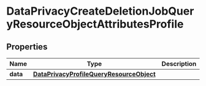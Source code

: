 # DataPrivacyCreateDeletionJobQueryResourceObjectAttributesProfile

## Properties
Name | Type | Description | Notes
------------ | ------------- | ------------- | -------------
**data** | [**DataPrivacyProfileQueryResourceObject**](DataPrivacyProfileQueryResourceObject.md) |  | 
